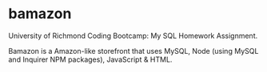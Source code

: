 # bamazon
University of Richmond Coding Bootcamp: My SQL Homework Assignment.

Bamazon is a Amazon-like storefront that uses MySQL, Node (using MySQL and Inquirer NPM packages), JavaScript &amp; HTML.
